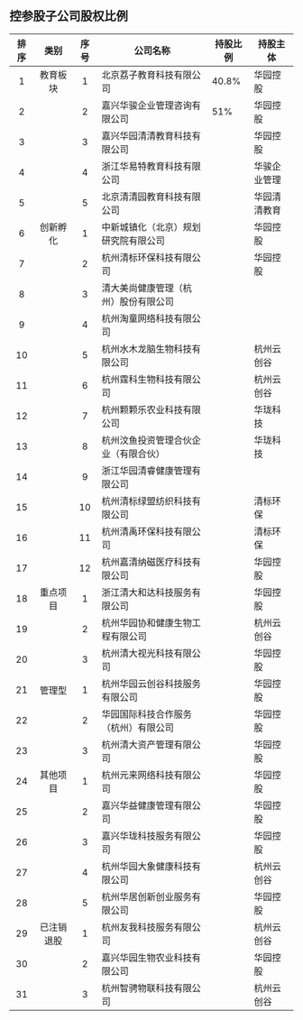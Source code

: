 ## 控参股子公司股权比例

|排序|类别|序号|公司名称|持股比例|持股主体|
|:--:|:---:|:--:|----|----|----|
|1|教育板块|1|北京荔子教育科技有限公司|40.8%|华园控股|
|2||2|嘉兴华骏企业管理咨询有限公司|51%|华园控股|
|3||3|嘉兴华园清清教育科技有限公司||华园控股|
|4||4|浙江华易特教育科技有限公司||华骏企业管理|
|5||5|北京清清园教育科技有限公司||华园清清教育|
|6|创新孵化|1|中新城镇化（北京）规划研究院有限公司||华园控股|
|7||2|杭州清标环保科技有限公司||华园控股|
|8||3|清大美尚健康管理（杭州）股份有限公司|||
|9||4|杭州淘童网络科技有限公司|||
|10||5|杭州水木龙脑生物科技有限公司||杭州云创谷|
|11||6|杭州霆科生物科技有限公司||杭州云创谷|
|12||7|杭州颗颗乐农业科技有限公司||华珑科技|
|13||8|杭州汶鱼投资管理合伙企业（有限合伙）||华珑科技|
|14||9|浙江华园清睿健康管理有限公司|||
|15||10|杭州清标绿盟纺织科技有限公司||清标环保|
|16||11|杭州清禹环保科技有限公司||清标环保|
|17||12|杭州嘉清纳磁医疗科技有限公司||华园控股|
|18|重点项目|1|浙江清大和达科技服务有限公司||华园控股|
|19||2|杭州华园协和健康生物工程有限公司||杭州云创谷|
|20||3|杭州清大视光科技有限公司||华园控股|
|21|管理型|1|杭州华园云创谷科技服务有限公司||华园控股|
|22||2|华园国际科技合作服务（杭州）有限公司||华园控股|
|23||3|杭州清大资产管理有限公司||华园控股|
|24|其他项目|1|杭州元来网络科技有限公司||华园控股|
|25||2|嘉兴华益健康管理有限公司||华园控股|
|26||3|嘉兴华珑科技服务有限公司||华园控股|
|27||4|杭州华园大象健康科技有限公司||杭州云创谷|
|28||5|杭州华居创新创业服务有限公司||华园控股|
|29|已注销退股|1|杭州友我科技服务有限公司||杭州云创谷|
|30||2|嘉兴华园生物农业科技有限公司||华园控股|
|31||3|杭州智骋物联科技有限公司||杭州云创谷|
